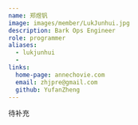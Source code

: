 ```yaml
---
name: 郑煜钒
image: images/member/LukJunhui.jpg
description: Bark Ops Engineer
role: programmer
aliases:
  - lukjunhui
  - 
links:
  home-page: annechovie.com
  email: zhjpre@gmail.com
  github: YufanZheng
---
```


待补充
